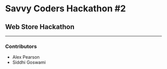 # Savvy Coders Hackathon \#2
## Web Store Hackathon

---

### Contributors
+ Alex Pearson
+ Siddhi Goswami
